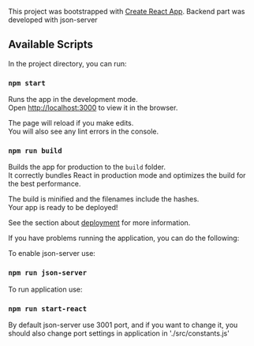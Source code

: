This project was bootstrapped with [Create React App](https://github.com/facebook/create-react-app).
Backend part was developed with json-server

## Available Scripts

In the project directory, you can run:

### `npm start`

Runs the app in the development mode.<br>
Open [http://localhost:3000](http://localhost:3000) to view it in the browser.

The page will reload if you make edits.<br>
You will also see any lint errors in the console.

### `npm run build`

Builds the app for production to the `build` folder.<br>
It correctly bundles React in production mode and optimizes the build for the best performance.

The build is minified and the filenames include the hashes.<br>
Your app is ready to be deployed!

See the section about [deployment](https://facebook.github.io/create-react-app/docs/deployment) for more information.


If you have problems running the application, you can do the following:

To enable json-server use:
### `npm run json-server`

To run application use:
### `npm run start-react`

By default json-server use 3001 port, and if you want to change it, you should also change port settings in application in './src/constants.js'


